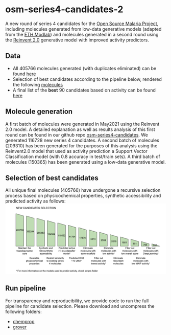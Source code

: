 # osm-series4-candidates-2
A new round of series 4 candidates for the [Open Source Malaria Project](https://github.com/opensourcemalaria), including molecules generated from low-data generative models (adapted from the [ETH Modlab](https://github.com/ETHmodlab/virtual_libraries)) and molecules generated in a second round using the [Reinvent 2.0](https://github.com/MolecularAI/Reinvent) generative model with improved activity predictors.

## Data
- All 405766 molecules generated (with duplicates eliminated) can be found [here](https://github.com/osm-series4-candidates-2/scripts/results/data_0.csv)
- Selection of best candidates according to the pipeline below, rendered the following [molecules](https://github.com/osm-series4-candidates-2/scripts/results/data_13.csv)
- A final list of the **best** 90 candidates based on activity can be found  [here](https://github.com/osm-series4-candidates-2/scripts/results/processed.csv)

## Molecule generation
A first batch of molecules were generated in May2021 using the Reinvent 2.0 model. A detailed explanation as well as results analysis of this first round can be found in our github repo [osm-series4-candidates](https://github.com/ersilia-os/osm-series4-candidates). We generated 116728 new series 4 candidates.
A second batch of molecules (209310) has been generated for the purposes of this analysis using the Reinvent2.0 model that used as activity prediction a Support Vector Classification model (with 0.8 accuracy in test/train sets).
A third batch of molecules (150365) has been generated using a low-data generative model.

## Selection of best candidates
All unique final molecules (405766) have undergone a recursive selection process based on physicochemical properties, synthetic accessibility and predicted activity as follows:
![](images/selection01.png)


## Run pipeline

For transparency and reproducibility, we provide code to run the full pipeline for candidate selection. Please download and uncompress the following folders:

* [chemprop](https://drive.google.com/file/d/1WDN3NRTC4T98f-6St9YT8wDXO8foZOg5/view?usp=sharing)
* [grover](https://drive.google.com/file/d/11_zSh1635KcP6GGgiVTozmE96A1N-z-U/view?usp=sharing)
